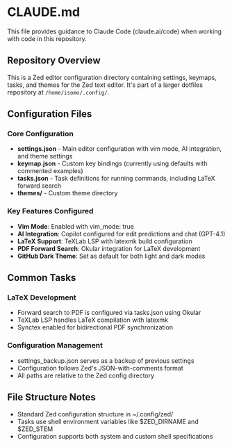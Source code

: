 # CLAUDE.md

This file provides guidance to Claude Code (claude.ai/code) when working with code in this repository.

## Repository Overview

This is a Zed editor configuration directory containing settings, keymaps, tasks, and themes for the Zed text editor. It's part of a larger dotfiles repository at `/home/isomo/.config/`.

## Configuration Files

### Core Configuration
- **settings.json** - Main editor configuration with vim mode, AI integration, and theme settings
- **keymap.json** - Custom key bindings (currently using defaults with commented examples)
- **tasks.json** - Task definitions for running commands, including LaTeX forward search
- **themes/** - Custom theme directory

### Key Features Configured
- **Vim Mode**: Enabled with vim_mode: true
- **AI Integration**: Copilot configured for edit predictions and chat (GPT-4.1)
- **LaTeX Support**: TeXLab LSP with latexmk build configuration
- **PDF Forward Search**: Okular integration for LaTeX development
- **GitHub Dark Theme**: Set as default for both light and dark modes

## Common Tasks

### LaTeX Development
- Forward search to PDF is configured via tasks.json using Okular
- TeXLab LSP handles LaTeX compilation with latexmk
- Synctex enabled for bidirectional PDF synchronization

### Configuration Management
- settings_backup.json serves as a backup of previous settings
- Configuration follows Zed's JSON-with-comments format
- All paths are relative to the Zed config directory

## File Structure Notes
- Standard Zed configuration structure in ~/.config/zed/
- Tasks use shell environment variables like $ZED_DIRNAME and $ZED_STEM
- Configuration supports both system and custom shell specifications